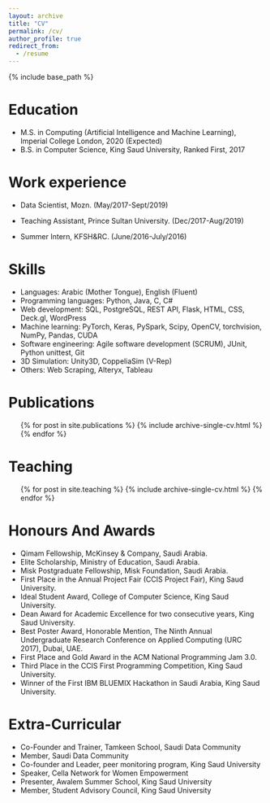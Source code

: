 ```yaml
---
layout: archive
title: "CV"
permalink: /cv/
author_profile: true
redirect_from:
  - /resume
---
```


{% include base_path %}

Education
======
* M.S. in Computing (Artificial Intelligence and Machine Learning), Imperial College London, 2020 (Expected)
* B.S. in Computer Science, King Saud University, Ranked First, 2017

Work experience
======
* Data Scientist, Mozn. (May/2017-Sept/2019)

* Teaching Assistant, Prince Sultan University. (Dec/2017-Aug/2019)

* Summer Intern, KFSH&RC. (June/2016-July/2016)

Skills
======
* Languages: Arabic (Mother Tongue), English (Fluent)
* Programming languages: Python, Java, C, C#
* Web development: SQL, PostgreSQL, REST API, Flask, HTML, CSS, Deck.gl, WordPress
* Machine learning: PyTorch, Keras, PySpark, Scipy, OpenCV, torchvision, NumPy, Pandas, CUDA
* Software engineering: Agile software development (SCRUM),  JUnit, Python unittest, Git
* 3D Simulation: Unity3D, CoppeliaSim (V-Rep)
* Others: Web Scraping, Alteryx, Tableau


Publications
======
  <ul>{% for post in site.publications %}
    {% include archive-single-cv.html %}
  {% endfor %}</ul>
  
Teaching
======
  <ul>{% for post in site.teaching %}
    {% include archive-single-cv.html %}
  {% endfor %}</ul>
  
Honours And Awards
======
* Qimam Fellowship, McKinsey \& Company, Saudi Arabia.
* Elite Scholarship, Ministry of Education, Saudi Arabia.
* Misk Postgraduate Fellowship, Misk Foundation, Saudi Arabia.
* First Place in the Annual Project Fair (CCIS Project Fair), King Saud University.
* Ideal Student Award, College of Computer Science, King Saud University.
* Dean Award for Academic Excellence for two consecutive years,  King Saud University.
* Best Poster Award, Honorable Mention, The Ninth Annual Undergraduate Research Conference on Applied Computing (URC 2017), Dubai, UAE.
* First Place and Gold Award in the ACM National Programming Jam 3.0. 
* Third Place in the CCIS First Programming Competition,  King Saud University.
* Winner of the First IBM BLUEMIX Hackathon in Saudi Arabia,  King Saud University.


Extra-Curricular
======
* Co-Founder and Trainer, Tamkeen School, Saudi Data Community
* Member, Saudi Data Community
* Co-founder and Leader, peer monitoring program, King Saud University
* Speaker, Cella Network for Women Empowerment
* Presenter, Awalem Summer School, King Saud University
* Member, Student Advisory Council, King Saud University
